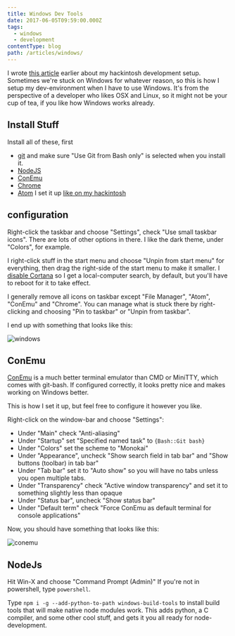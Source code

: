 ```yaml
---
title: Windows Dev Tools
date: 2017-06-05T09:59:00.000Z
tags:
  - windows
  - development
contentType: blog
path: /articles/windows/
---
```


I wrote [this article](/articles/tools2/) earlier about my hackintosh development setup. Sometimes we're stuck on Windows for whatever reason, so this is how I setup my dev-environment when I have to use Windows. It's from the perspective of a developer who likes OSX and Linux, so it might not be your cup of tea, if you like how Windows works already.

## Install Stuff

Install all of these, first

* [git](https://git-scm.com/) and make sure "Use Git from Bash only" is selected when you install it.
* [NodeJS](https://nodejs.org/en/)
* [ConEmu](https://conemu.github.io/)
* [Chrome](https://www.google.com/chrome/index.html)
* [Atom](https://atom.io/) I set it up [like on my hackintosh](/articles/tools2/)

## configuration

Right-click the taskbar and choose "Settings", check "Use small taskbar icons". There are lots of other options in there. I like the dark theme, under "Colors", for example.

I right-click stuff in the start menu and choose "Unpin from start menu" for everything, then drag the right-side of the start menu to make it smaller. I [disable Cortana](https://www.howtogeek.com/265027/how-to-disable-cortana-in-windows-10/) so I get a local-computer search, by default, but you'll have to reboot for it to take effect.

I generally remove all icons on taskbar except "File Manager", "Atom", "ConEmu" and "Chrome". You can manage what is stuck there by right-clicking and choosing "Pin to taskbar" or "Unpin from taskbar".

I end up with something that looks like this:

![windows](/files/windows.png)


## ConEmu

[ConEmu](https://conemu.github.io/) is a much better terminal emulator than CMD or MiniTTY, which comes with git-bash. If configured correctly, it looks pretty nice and makes working on Windows better.

This is how I set it up, but feel free to configure it however you like.

Right-click on the window-bar and choose "Settings":

* Under "Main" check "Anti-aliasing"
* Under "Startup" set "Specified named task" to `{Bash::Git bash}`
* Under "Colors" set the scheme to "Monokai"
* Under "Appearance", uncheck "Show search field in tab bar" and "Show buttons (toolbar) in tab bar"
* Under "Tab bar" set it to "Auto show" so you will have no tabs unless you open multiple tabs.
* Under "Transparency" check "Active window transparency" and set it to something slightly less than opaque
* Under "Status bar", uncheck "Show status bar"
* Under "Default term" check "Force ConEmu as default terminal for console applications"

Now, you should have something that looks like this:

![conemu](/files/conemu.png)


## NodeJs

Hit Win-X and choose "Command Prompt (Admin)" If you're not in powershell, type `powershell`.

Type `npm i -g --add-python-to-path windows-build-tools` to install build tools that will make native node modules work. This adds python, a C compiler, and some other cool stuff, and gets it you all ready for node-development.
